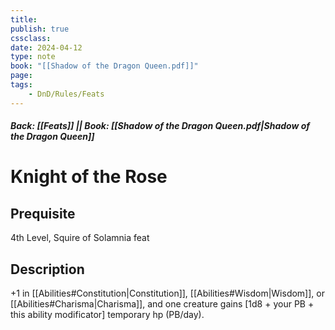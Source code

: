```yaml
---
title:
publish: true
cssclass:
date: 2024-04-12
type: note
book: "[[Shadow of the Dragon Queen.pdf]]"
page: 
tags:
    - DnD/Rules/Feats
---
```


##### Back: [[Feats]] || Book: [[Shadow of the Dragon Queen.pdf|Shadow of the Dragon Queen]]

# Knight of the Rose


## Prequisite 
4th Level, Squire of Solamnia feat

## Description
+1 in [[Abilities#Constitution|Constitution]], [[Abilities#Wisdom|Wisdom]], or [[Abilities#Charisma|Charisma]], and one creature gains [1d8 + your PB + this ability modificator] temporary hp (PB/day).